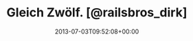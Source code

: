 ---
retweeted: false
source: <a href="http://twitter.com" rel="nofollow">Twitter Web Client</a>
entities:
  hashtags: []
  symbols: []
  user_mentions: []
  urls: []
display_text_range:
- '0'
- '132'
favorite_count: '0'
id_str: '352364124912631808'
truncated: false
retweet_count: '0'
id: '352364124912631808'
created_at: Wed Jul 03 09:52:08 +0000 2013
favorited: false
full_text: Gleich Zwölf. [@railsbros_dirk](https://twitter.com/railsbros_dirk) müsste
  jeden Moment um die Ecke schauen und die internationale Gebärde für »Wann gibts
  Mittag« machen.
lang: de
tags:
- pesos:twitter
date: '2013-07-03T09:52:08+00:00'
src: https://twitter.com/bascht/status/352364124912631808
original_url: https://twitter.com/bascht/status/352364124912631808
type: twitter_tweet
text: Gleich Zwölf. [@railsbros_dirk](https://twitter.com/railsbros_dirk) müsste jeden
  Moment um die Ecke schauen und die internationale Gebärde für »Wann gibts Mittag«
  machen.
title: Gleich Zwölf. [@railsbros_dirk]

---